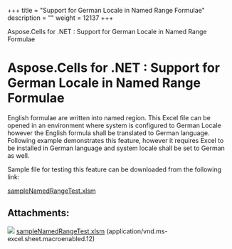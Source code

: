 +++
title = "Support for German Locale in Named Range Formulae" 
description = "" 
weight = 12137 
+++

Aspose.Cells for .NET : Support for German Locale in Named Range Formulae  

# Aspose.Cells for .NET : Support for German Locale in Named Range Formulae


English formulae are written into named region. This Excel file can be opened in an environment where system is configured to German Locale however the English formula shall be translated to German language. Following example demonstrates this feature, however it requires Excel to be installed in German language and system locale shall be set to German as well.

Sample file for testing this feature can be downloaded from the following link:

[sampleNamedRangeTest.xlsm](https://docs2.aspose.com/cells/net/attachments/73826373/73990165.xlsm)

## Attachments:

![](https://docs2.aspose.com/cells/net/images/icons/bullet_blue.gif) [sampleNamedRangeTest.xlsm](https://docs2.aspose.com/cells/net/attachments/73826373/73990165.xlsm) (application/vnd.ms-excel.sheet.macroenabled.12)  

